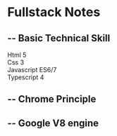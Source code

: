 # Fullstack Notes

## -- Basic Technical Skill

Html 5  
Css 3  
Javascript ES6/7  
Typescript 4  

## -- Chrome Principle

## -- Google V8 engine
